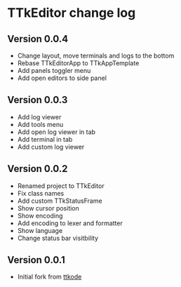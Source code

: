 # TTkEditor change log

## Version 0.0.4

- Change layout, move terminals and logs to the bottom
- Rebase TTkEditorApp to TTkAppTemplate
- Add panels toggler menu
- Add open editors to side panel


## Version 0.0.3

- Add log viewer
- Add tools menu
- Add open log viewer in tab
- Add terminal in tab
- Add custom log viewer


## Version 0.0.2

- Renamed project to TTkEditor
- Fix class names
- Add custom TTkStatusFrame
- Show cursor position
- Show encoding
- Add encoding to lexer and formatter
- Show language
- Change status bar visitbility


## Version 0.0.1

- Initial fork from [ttkode](https://github.com/ceccopierangiolieugenio/ttkode)